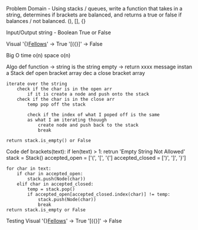 Problem Domain - Using stacks / queues, write a function that takes in a string, determines if brackets are balanced, and returns a true or false if balances / not balanced. (), [], {}

Input/Output
string - Boolean True or False

Visual
'{}[Fellows](())' -> True
'[({}]' -> False

Big O
time o(n)
space o(n)

Algo
def function -> string
    is the string empty -> return xxxx message
    instan a Stack
    def open bracket array
    dec a close bracket array

    iterate over the string
        check if the char is in the open arr
            if it is create a node and push onto the stack
        check if the char is in the close arr
            temp pop off the stack

            check if the index of what I poped off is the same
            as what I am iterating thouugh
                create node and push back to the stack
                break

    return stack.is_empty() or False

Code
def brackets(text):
    if len(text) > 1:
        retrun 'Empty String Not Allowed'
    stack = Stack()
    accepted_open = ['(', '[', '{']
    accepted_closed = [')', ']', '}']

    for char in text:
        if char in accepted_open:
            stack.push(Node(char))
        elif char in accepted_closed:
            temp = stack.pop()
            if accepted_open[accepted_closed.index(char)] != temp:
                stack.push(Node(char))
                break
    return stack.is_empty or False


Testing
Visual
'{}[Fellows](())' -> True
'[({}]' -> False
